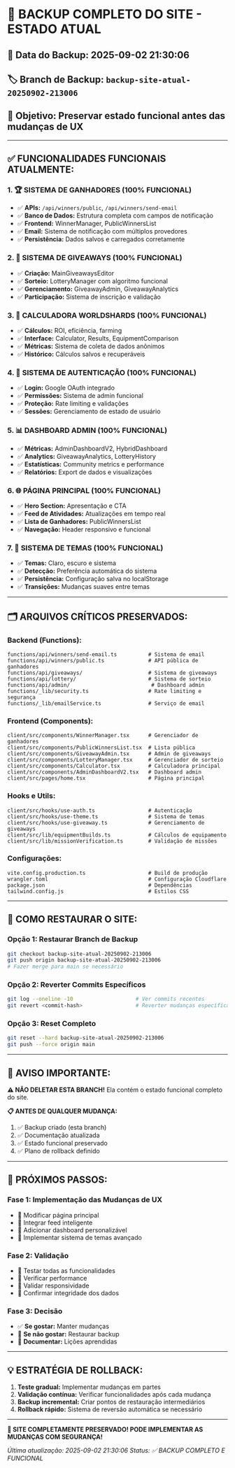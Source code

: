 # 💾 BACKUP COMPLETO DO SITE - ESTADO ATUAL

## 📅 **Data do Backup:** 2025-09-02 21:30:06
## 🏷️ **Branch de Backup:** `backup-site-atual-20250902-213006`
## 🎯 **Objetivo:** Preservar estado funcional antes das mudanças de UX

---

## ✅ **FUNCIONALIDADES FUNCIONAIS ATUALMENTE:**

### **1. 🏆 SISTEMA DE GANHADORES (100% FUNCIONAL)**
- ✅ **APIs:** `/api/winners/public`, `/api/winners/send-email`
- ✅ **Banco de Dados:** Estrutura completa com campos de notificação
- ✅ **Frontend:** WinnerManager, PublicWinnersList
- ✅ **Email:** Sistema de notificação com múltiplos provedores
- ✅ **Persistência:** Dados salvos e carregados corretamente

### **2. 🎲 SISTEMA DE GIVEAWAYS (100% FUNCIONAL)**
- ✅ **Criação:** MainGiveawaysEditor
- ✅ **Sorteio:** LotteryManager com algoritmo funcional
- ✅ **Gerenciamento:** GiveawayAdmin, GiveawayAnalytics
- ✅ **Participação:** Sistema de inscrição e validação

### **3. 🧮 CALCULADORA WORLDSHARDS (100% FUNCIONAL)**
- ✅ **Cálculos:** ROI, eficiência, farming
- ✅ **Interface:** Calculator, Results, EquipmentComparison
- ✅ **Métricas:** Sistema de coleta de dados anônimos
- ✅ **Histórico:** Cálculos salvos e recuperáveis

### **4. 🔐 SISTEMA DE AUTENTICAÇÃO (100% FUNCIONAL)**
- ✅ **Login:** Google OAuth integrado
- ✅ **Permissões:** Sistema de admin funcional
- ✅ **Proteção:** Rate limiting e validações
- ✅ **Sessões:** Gerenciamento de estado de usuário

### **5. 📊 DASHBOARD ADMIN (100% FUNCIONAL)**
- ✅ **Métricas:** AdminDashboardV2, HybridDashboard
- ✅ **Analytics:** GiveawayAnalytics, LotteryHistory
- ✅ **Estatísticas:** Community metrics e performance
- ✅ **Relatórios:** Export de dados e visualizações

### **6. 🌐 PÁGINA PRINCIPAL (100% FUNCIONAL)**
- ✅ **Hero Section:** Apresentação e CTA
- ✅ **Feed de Atividades:** Atualizações em tempo real
- ✅ **Lista de Ganhadores:** PublicWinnersList
- ✅ **Navegação:** Header responsivo e funcional

### **7. 🎨 SISTEMA DE TEMAS (100% FUNCIONAL)**
- ✅ **Temas:** Claro, escuro e sistema
- ✅ **Detecção:** Preferência automática do sistema
- ✅ **Persistência:** Configuração salva no localStorage
- ✅ **Transições:** Mudanças suaves entre temas

---

## 🗂️ **ARQUIVOS CRÍTICOS PRESERVADOS:**

### **Backend (Functions):**
```
functions/api/winners/send-email.ts          # Sistema de email
functions/api/winners/public.ts              # API pública de ganhadores
functions/api/giveaways/                     # Sistema de giveaways
functions/api/lottery/                       # Sistema de sorteio
functions/api/admin/                          # Dashboard admin
functions/_lib/security.ts                   # Rate limiting e segurança
functions/_lib/emailService.ts               # Serviço de email
```

### **Frontend (Components):**
```
client/src/components/WinnerManager.tsx      # Gerenciador de ganhadores
client/src/components/PublicWinnersList.tsx  # Lista pública
client/src/components/GiveawayAdmin.tsx      # Admin de giveaways
client/src/components/LotteryManager.tsx     # Gerenciador de sorteio
client/src/components/Calculator.tsx         # Calculadora principal
client/src/components/AdminDashboardV2.tsx   # Dashboard admin
client/src/pages/home.tsx                    # Página principal
```

### **Hooks e Utils:**
```
client/src/hooks/use-auth.ts                 # Autenticação
client/src/hooks/use-theme.ts                # Sistema de temas
client/src/hooks/use-giveaway.ts             # Gerenciamento de giveaways
client/src/lib/equipmentBuilds.ts            # Cálculos de equipamento
client/src/lib/missionVerification.ts        # Validação de missões
```

### **Configurações:**
```
vite.config.production.ts                    # Build de produção
wrangler.toml                                # Configuração Cloudflare
package.json                                 # Dependências
tailwind.config.js                           # Estilos CSS
```

---

## 🔄 **COMO RESTAURAR O SITE:**

### **Opção 1: Restaurar Branch de Backup**
```bash
git checkout backup-site-atual-20250902-213006
git push origin backup-site-atual-20250902-213006
# Fazer merge para main se necessário
```

### **Opção 2: Reverter Commits Específicos**
```bash
git log --oneline -10                    # Ver commits recentes
git revert <commit-hash>                 # Reverter mudanças específicas
```

### **Opção 3: Reset Completo**
```bash
git reset --hard backup-site-atual-20250902-213006
git push --force origin main
```

---

## 🚨 **AVISO IMPORTANTE:**

**⚠️ NÃO DELETAR ESTA BRANCH!** Ela contém o estado funcional completo do site.

**📋 ANTES DE QUALQUER MUDANÇA:**
1. ✅ Backup criado (esta branch)
2. ✅ Documentação atualizada
3. ✅ Estado funcional preservado
4. ✅ Plano de rollback definido

---

## 🎯 **PRÓXIMOS PASSOS:**

### **Fase 1: Implementação das Mudanças de UX**
- 🔄 Modificar página principal
- 🔄 Integrar feed inteligente
- 🔄 Adicionar dashboard personalizável
- 🔄 Implementar sistema de temas avançado

### **Fase 2: Validação**
- 🧪 Testar todas as funcionalidades
- 🧪 Verificar performance
- 🧪 Validar responsividade
- 🧪 Confirmar integridade dos dados

### **Fase 3: Decisão**
- ✅ **Se gostar:** Manter mudanças
- 🔄 **Se não gostar:** Restaurar backup
- 📝 **Documentar:** Lições aprendidas

---

## 💡 **ESTRATÉGIA DE ROLLBACK:**

1. **Teste gradual:** Implementar mudanças em partes
2. **Validação contínua:** Verificar funcionalidades após cada mudança
3. **Backup incremental:** Criar pontos de restauração intermediários
4. **Rollback rápido:** Sistema de reversão automática se necessário

---

**🎉 SITE COMPLETAMENTE PRESERVADO! PODE IMPLEMENTAR AS MUDANÇAS COM SEGURANÇA!**

*Última atualização: 2025-09-02 21:30:06*
*Status: ✅ BACKUP COMPLETO E FUNCIONAL*
